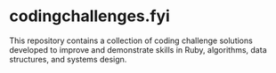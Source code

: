 # codingchallenges.fyi
This repository contains a collection of coding challenge solutions developed to improve and demonstrate skills in Ruby, algorithms, data structures, and systems design.
